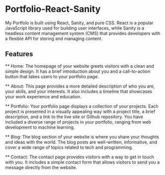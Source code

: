 # Portfolio-React-Sanity
My Portfolo is built using React, Sanity, and pure CSS. React is a popular JavaScript library used for building user interfaces, while Sanity is a headless content management system (CMS) that provides developers with a flexible API for storing and managing content. 
## Features
** Home: The homepage of your website greets visitors with a clean and simple design. It has a brief introduction about you and a call-to-action button that takes users to your portfolio page.

** About: This page provides a more detailed description of who you are, your skills, and your interests. It also includes a timeline that showcases your work experience and education.

** Portfolio: Your portfolio page displays a collection of your projects. Each project is presented in a visually appealing way with a project title, a brief description, and a link to the live site or Github repository. You have included a diverse range of projects in your portfolio, ranging from web development to machine learning.

** Blog: The blog section of your website is where you share your thoughts and ideas with the world. The blog posts are well-written, informative, and cover a wide range of topics related to tech and programming.

** Contact: The contact page provides visitors with a way to get in touch with you. It includes a simple contact form that allows visitors to send you a message directly from the website.
